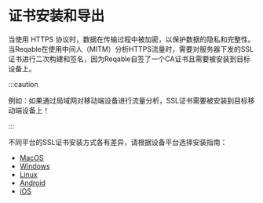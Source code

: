 # 证书安装和导出

当使用 HTTPS 协议时，数据在传输过程中被加密，以保护数据的隐私和完整性。当Reqable在使用中间人（MITM）分析HTTPS流量时，需要对服务器下发的SSL证书进行二次构建和签名，因为Reqable自签了一个CA证书且需要被安装到目标设备上。

:::caution

例如：如果通过局域网对移动端设备进行流量分析，SSL证书需要被安装到目标移动端设备上！

:::

不同平台的SSL证书安装方式各有差异，请根据设备平台选择安装指南：
- [MacOS](/docs/capture/cert_install_macos)
- [Windows](/docs/capture/cert_install_windows)
- [Linux](/docs/capture/cert_install_linux)
- [Android](/docs/capture/cert_install_android)
- [iOS](/docs/capture/cert_install_ios)